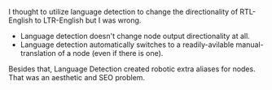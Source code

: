 I thought to utilize language detection to change the directionality of RTL-English to LTR-English but I was wrong.

* Language detection doesn't change node output directionality at all.
* Language detection automatically switches to a readily-avilable manual-translation of a node (even if there is one).

Besides that, Language Detection created robotic extra aliases for nodes. That was an aesthetic and SEO problem.
